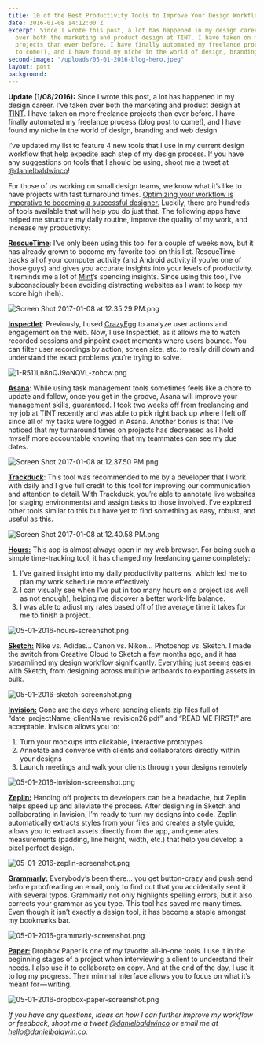```yaml
---
title: 10 of the Best Productivity Tools to Improve Your Design Workflow
date: 2016-01-08 14:12:00 Z
excerpt: Since I wrote this post, a lot has happened in my design career. I’ve taken
  over both the marketing and product design at TINT. I have taken on more freelance
  projects than ever before. I have finally automated my freelance process (blog post
  to come!), and I have found my niche in the world of design, branding and web design.
second-image: "/uploads/05-01-2016-blog-hero.jpeg"
layout: post
background: 
---
```


**Update (1/08/2016):**
Since I wrote this post, a lot has happened in my design career. I’ve taken over both the marketing and product design at [TINT](http://www.tintup.com). I have taken on more freelance projects than ever before. I have finally automated my freelance process (blog post to come!), and I have found my niche in the world of design, branding and web design.

I’ve updated my list to feature 4 new tools that I use in my current design workflow that help expedite each step of my design process. If you have any suggestions on tools that I should be using, shoot me a tweet at [@danielbaldwinco](https://twitter.com/danielbaldwinco)!

For those of us working on small design teams, we know what it’s like to have projects with fast turnaround times. [Optimizing your workflow is imperative to becoming a successful designer.](http://ctt.ec/0H0Qm) <i class="fa fa-twitter" aria-hidden="true"></i> Luckily, there are hundreds of tools available that will help you do just that. The following apps have helped me structure my daily routine, improve the quality of my work, and increase my productivity:

**[RescueTime](http://www.rescuetime.com)**:  I’ve only been using this tool for a couple of weeks now, but it has already grown to become my favorite tool on this list. RescueTime tracks all of your computer activity (and Android activity if you’re one of those guys) and gives you accurate insights into your levels of productivity. It reminds me a lot of [Mint](https://www.mint.com/)’s spending insights. Since using this tool, I’ve subconsciously been avoiding distracting websites as I want to keep my score high (heh).

![Screen Shot 2017-01-08 at 12.35.29 PM.png](/uploads/Screen%20Shot%202017-01-08%20at%2012.35.29%20PM.png)

**[Inspectlet](http://www.inspectlet.com)**: Previously, I used [CrazyEgg](http://crazyegg.com/) to analyze user actions and engagement on the web. Now, I use Inspectlet, as it allows me to watch recorded sessions and pinpoint exact moments where users bounce. You can filter user recordings by action, screen size, etc. to really drill down and understand the exact problems you’re trying to solve.

![1-R511Ln8nQJ9oNQVL-zohcw.png](/uploads/1-R511Ln8nQJ9oNQVL-zohcw.png)

**[Asana](http://asana.com/)**: While using task management tools sometimes feels like a chore to update and follow, once you get in the groove, Asana will improve your management skills, guaranteed. I took two weeks off from freelancing and my job at TINT recently and was able to pick right back up where I left off since all of my tasks were logged in Asana. Another bonus is that I’ve noticed that my turnaround times on projects has decreased as I hold myself more accountable knowing that my teammates can see my due dates.

![Screen Shot 2017-01-08 at 12.37.50 PM.png](/uploads/Screen%20Shot%202017-01-08%20at%2012.37.50%20PM.png)

**[Trackduck](https://trackduck.com/)**: This tool was recommended to me by a developer that I work with daily and I give full credit to this tool for improving our communication and attention to detail. With Trackduck, you’re able to annotate live websites (or staging environments) and assign tasks to those involved. I’ve explored other tools similar to this but have yet to find something as easy, robust, and useful as this.

![Screen Shot 2017-01-08 at 12.40.58 PM.png](/uploads/Screen%20Shot%202017-01-08%20at%2012.40.58%20PM.png)

**[Hours:](https://www.hourstimetracking.com/)**  This app is almost always open in my web browser. For being such a simple time-tracking tool, it has changed my freelancing game completely:

1. I’ve gained insight into my daily productivity patterns, which led me to plan my work schedule more effectively.
2. I can visually see when I’ve put in too many hours on a project (as well as not enough), helping me discover a better work-life balance.
3. I was able to adjust my rates based off of the average time it takes for me to finish a project.

![05-01-2016-hours-screenshot.png](/uploads/05-01-2016-hours-screenshot.png)

**[Sketch:](http://sketchapp.com/)**  Nike vs. Adidas… Canon vs. Nikon... Photoshop vs. Sketch. I made the switch from Creative Cloud to Sketch a few months ago, and it has streamlined my design workflow significantly. Everything just seems easier with Sketch, from designing across multiple artboards to exporting assets in bulk.

![05-01-2016-sketch-screenshot.png](/uploads/05-01-2016-sketch-screenshot.png)

**[Invision:](http://invisionapp.com/)**  Gone are the days where sending clients zip files full of “date_projectName_clientName_revision26.pdf” and “READ ME FIRST!” are acceptable. Invision allows you to:

1. Turn your mockups into clickable, interactive prototypes
2. Annotate and converse with clients and collaborators directly within your designs
3. Launch meetings and walk your clients through your designs remotely

![05-01-2016-invision-screenshot.png](/uploads/05-01-2016-invision-screenshot.png)

**[Zeplin:](http://invisionapp.com/)**  Handing off projects to developers can be a headache, but Zeplin helps speed up and alleviate the process. After designing in Sketch and collaborating in Invision, I’m ready to turn my designs into code. Zeplin automatically extracts styles from your files and creates a style guide, allows you to extract assets directly from the app, and generates measurements (padding, line height, width, etc.) that help you develop a pixel perfect design.

![05-01-2016-zeplin-screenshot.png](/uploads/05-01-2016-zeplin-screenshot.png)

**[Grammarly:](https://medium.com/@danielbaldwin_/www.grammarly.com)**  Everybody’s been there… you get button-crazy and push send before proofreading an email, only to find out that you accidentally sent it with several typos. Grammarly not only highlights spelling errors, but it also corrects your grammar as you type. This tool has saved me many times. Even though it isn’t exactly a design tool, it has become a staple amongst my bookmarks bar.

![05-01-2016-grammarly-screenshot.png](/uploads/05-01-2016-grammarly-screenshot.png)

**[Paper:](https://paper.dropbox.com/)**  Dropbox Paper is one of my favorite all-in-one tools. I use it in the beginning stages of a project when interviewing a client to understand their needs. I also use it to collaborate on copy. And at the end of the day, I use it to log my progress. Their minimal interface allows you to focus on what it’s meant for — writing.

![05-01-2016-dropbox-paper-screenshot.png](/uploads/05-01-2016-dropbox-paper-screenshot.png)

*If you have any questions, ideas on how I can further improve my workflow or feedback, shoot me a tweet [@danielbaldwinco](http://twitter.com/danielbaldwinco) or email me at [hello@danielbaldwin.co](mailto:hello@danielbaldwin.co).*